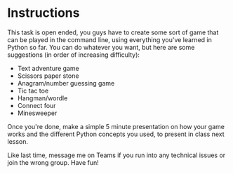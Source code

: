 # Instructions  

This task is open ended, you guys have to create some sort of game that can be played in the command line, using everything you've learned in Python so far. You can do whatever you want, but here are some suggestions (in order of increasing difficulty):

- Text adventure game
- Scissors paper stone
- Anagram/number guessing game
- Tic tac toe
- Hangman/wordle
- Connect four
- Minesweeper

Once you're done, make a simple 5 minute presentation on how your game works and the different Python concepts you used, to present in class next lesson.

Like last time, message me on Teams if you run into any technical issues or join the wrong group. Have fun!